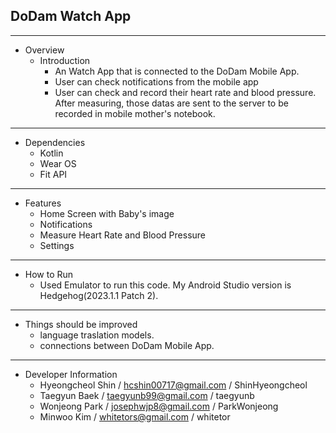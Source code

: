 ## DoDam Watch App
---
- Overview
    - Introduction
      - An Watch App that is connected to the DoDam Mobile App.
      - User can check notifications from the mobile app
      - User can check and record their heart rate and blood pressure. After measuring, those datas are sent to the server to be recorded in mobile mother's notebook.
     
---
- Dependencies
  - Kotlin
  - Wear OS
  - Fit API

---
- Features
  - Home Screen with Baby's image
  - Notifications
  - Measure Heart Rate and Blood Pressure
  - Settings

---
- How to Run
  - Used Emulator to run this code. My Android Studio version is Hedgehog(2023.1.1 Patch 2). 

---
- Things should be improved
    - language traslation models.
    - connections between DoDam Mobile App.
      
---
- Developer Information
    - Hyeongcheol Shin / hcshin00717@gmail.com / ShinHyeongcheol
    - Taegyun Baek / taegyunb99@gmail.com / taegyunb
    - Wonjeong Park / josephwjp8@gmail.com / ParkWonjeong
    - Minwoo Kim / whitetors@gmail.com / whitetor
